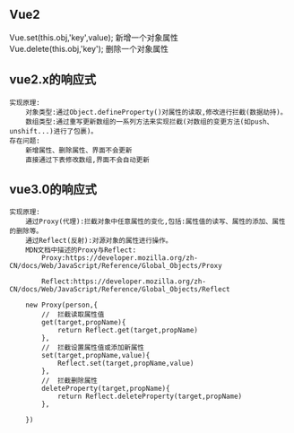 ## Vue2
Vue.set(this.obj,'key',value);  新增一个对象属性<br>
Vue.delete(this.obj,'key');     删除一个对象属性
## vue2.x的响应式
    
    实现原理:
        对象类型:通过Object.defineProperty()对属性的读取,修改进行拦截(数据劫持)。
        数组类型:通过重写更新数组的一系列方法来实现拦截(对数组的变更方法(如push、unshift...)进行了包裹)。
    存在问题:
        新增属性、删除属性、界面不会更新
        直接通过下表修改数组,界面不会自动更新

## vue3.0的响应式
    实现原理:
        通过Proxy(代理):拦截对象中任意属性的变化,包括:属性值的读写、属性的添加、属性的删除等。
        通过Reflect(反射):对源对象的属性进行操作。
        MDN文档中描述的Proxy与Reflect:
            Proxy:https://developer.mozilla.org/zh-CN/docs/Web/JavaScript/Reference/Global_Objects/Proxy
            
            Reflect:https://developer.mozilla.org/zh-CN/docs/Web/JavaScript/Reference/Global_Objects/Reflect
        
        new Proxy(person,{
            //  拦截读取属性值
            get(target,propName){
                return Reflect.get(target,propName)
            },
            //  拦截设置属性值或添加新属性
            set(target,propName,value){
                Reflect.set(target,propName,value)
            },
            //  拦截删除属性
            deleteProperty(target,propName){
                return Reflect.deleteProperty(target,propName)
            },
            
        })